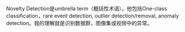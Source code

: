 Novelty Detection是umbrella term（概括性术语），他包括One-class classification，rare event detection, outlier detection/removal, anomaly detection。我的理解就是识别数据群，图像集或视频中的异常。

